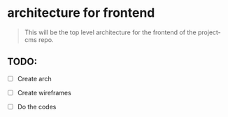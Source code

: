 # architecture for frontend

> This will be the top level architecture for the frontend of the project-cms repo.

## TODO:
- [ ] Create arch
- [ ] Create wireframes
- [ ] Do the codes

